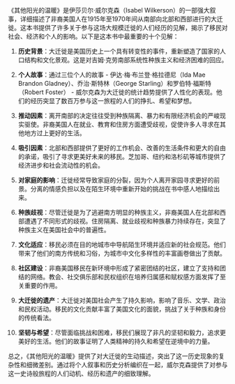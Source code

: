 《其他阳光的温暖》是伊莎贝尔·威尔克森（Isabel Wilkerson）的一部强大叙事，详细描述了非裔美国人在1915年至1970年间从南部向北部和西部进行的大迁徙。这本书提供了许多关于参与这场大规模迁徙的人们经历的见解，揭示了移民对社会、经济和个人的影响。以下是这本书中最重要的十个见解：

1. **历史背景**：大迁徙是美国历史上一个具有转变性的事件，重新塑造了国家的人口结构和文化景观。这是对吉姆·克劳南部系统性种族主义和经济困难的回应。

2. **个人故事**：通过三位个人的故事 - 伊达·梅·布兰登·格拉德尼（Ida Mae Brandon Gladney）、乔治·斯特林（George Starling）和罗伯特·福斯特（Robert Foster） - 威尔克森为大迁徙的统计趋势提供了人性化的表现。他们的经历突显了数百万参与这一旅程的人们的挣扎、希望和梦想。

3. **推动因素**：离开南部的决定往往受到种族隔离、暴力和有限经济机会的严峻现实驱使。非裔美国人在就业、教育和住房方面遭受歧视，促使许多人寻求在其他地方过上更好的生活。

4. **吸引因素**：北部和西部提供了更好的工作机会、改善的生活条件和更大的自由的承诺，吸引了寻求更美好未来的移民。芝加哥、纽约和洛杉矶等城市提供了经济进步和社会流动性的机会。

5. **对家庭的影响**：迁徙经常导致家庭的分裂，因为个人离开家园寻求更好的前景。分离的情感负担以及在陌生环境中重新开始的挑战在书中感人地描绘出来。

6. **种族歧视**：尽管迁徙是为了逃避南方明显的种族主义，非裔美国人在北部和西部遭遇了不同形式的歧视。住房隔离、就业歧视和种族暴力持续存在，突显了种族主义在美国社会中的普遍性。

7. **文化适应**：移民必须在目的地城市中导航陌生环境并适应新的社会规范。他们带来了他们的南方传统和习俗，为城市中文化多样性的丰富画卷做出了贡献。

8. **社区建设**：非裔美国移民在新环境中形成了紧密团结的社区，建立了支持和团结的网络。教会、社交俱乐部和民权组织在培养归属感和赋权感方面发挥了至关重要的作用。

9. **大迁徙的遗产**：大迁徙对美国社会产生了持久影响，影响了音乐、文学、政治和民权活动。移民的文化贡献丰富了美国文化的面貌，挑战了关于种族和身份的传统看法。

10. **坚韧与希望**：尽管面临挑战和困难，移民们展现了非凡的坚韧和毅力，追求更美好的生活。他们的故事证明了人类精神的持久和希望在逆境中的力量。

总之，《其他阳光的温暖》提供了对大迁徙的生动描述，突出了这一历史现象的复杂性和细微差别。通过将个人叙事和历史分析编织在一起，威尔克森提供了对参与这一史诗般旅程的人们动机、经历和遗产的细致理解。